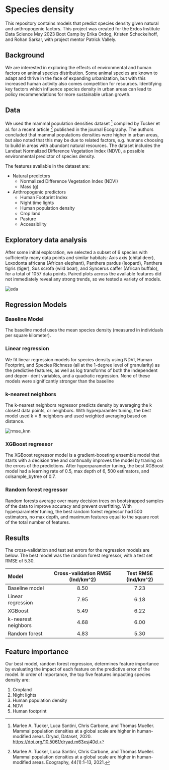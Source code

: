 # Species density

This repository contains models that predict species density given natural and anthropogenic factors. This project was created for the Erdos Institute Data Science May 2023 Boot Camp by Erika Ordog, Kristen Scheckelhoff, and Rohan Sarkar, with project mentor Patrick Vallely.


Background
----------

We are interested in exploring the effects of environmental and human factors on animal species distribution. Some animal species are known to adapt and thrive in the face of expanding urbanization, but with this increased human activity also comes competition for resources. Identifying key
factors which influence species density in urban areas can lead to policy recommendations for more sustainable urban growth.

Data
-------

We used the mammal population densities dataset [^1] compiled by Tucker et al. for a recent article [^2] published in the journal Ecography. The authors concluded that mammal populations densities were higher in urban areas, but also noted that this may be due to related factors, e.g. humans choosing to build in areas with abundant natural resources. The dataset includes the Landsat Normalized Difference Vegetation Index (NDVI), a possible environmental predictor of species density.

The features available in the dataset are: 
* Natural predictors
  * Normalized Difference Vegetation Index (NDVI)
  * Mass (g)
* Anthropogenic predictors
  * Human Footprint Index
  * Night time lights
  * Human population density
  * Crop land
  * Pasture
  * Accessibility

Exploratory data analysis
--------------------------

After some initial exploration, we selected a subset of 6 species with sufficiently many data points and similar habitats: Axis axis (chital deer), Loxodonta africana (African elephant), Panthera pardus (leopard), Panthera tigris (tiger), Sus scrofa (wild boar), and Syncerus caffer (African buffalo),
for a total of 1057 data points. Paired plots across the available features did not immediately reveal any strong trends, so we tested a variety of models.

![eda](https://github.com/eordog/Species-distribution/assets/97986688/8548f4a8-fc80-4041-9693-f68fd85b9e7c)


Regression Models
---------------------

### Baseline Model ###

The baseline model uses the mean species density (measured in individuals per square kilometer). 

### Linear regression ###

We fit linear regression models for species density using
NDVI, Human Footprint, and Species Richness (all at the
1-degree level of granularity) as the predictive features, as
well as log transforms of both the independent and depen-
dent variables, and a quadratic regression. None of these
models were significantly stronger than the baseline

### k-nearest neighbors ###

The k-nearest neighbors regressor predicts density by averaging the k closest data points, or neighbors. With hyperparamter tuning, the best model used k = 8 neighbors and used weighted averaging based on distance. 

![rmse_knn](https://github.com/eordog/Species-distribution/assets/97986688/acd5e0bf-6c8d-44f2-a97d-ee1c18041756)


### XGBoost regressor ###

The XGBoost regressor model is a gradient-boosting ensemble model that starts with a decision tree and continually improves the model by traning on the errors of the predictions. After hyperparameter tuning, the best XGBoost model had a learning rate of 0.5, max depth of 6, 500 estimators, and colsample_bytree of 0.7.

### Random forest regressor ###

Random forests average over many decision trees on bootstrapped samples of the data to improve accuracy and prevent overfitting.
With hyperparameter tuning, the best random forest regressor had 500 estimators, no max depth, and maximum features equal to the square root of the total number of features.


Results
---------------

The cross-validation and test set errors for the regression models are below. 
The best model was the random forest regressor, with a test set RMSE of 5.30.

| Model       | Cross-validation RMSE (Ind/km^2) | Test RMSE (Ind/km^2)    |
| :---        |    :----:        |      :---: |
|  Baseline model    |       8.50      |      7.23    |
|  Linear regression   | 7.95            | 6.18   |
|  XGBoost     |              5.49            |   6.22   |
|  k-nearest neighbors |      4.68         |   6.00    |
|  Random forest    |             4.83           |    5.30     |    

Feature importance
--------------------------

Our best model, random forest regression, determines feature importance by evaluating the impact of each feature on the predictive error of the model. 
In order of importance, the top five features impacting species density are:
1. Cropland
2. Night lights
3. Human population density
4. NDVI
5. Human footprint

[^1]: Marlee A. Tucker, Luca Santini, Chris Carbone, and Thomas Mueller. Mammal population densities at a global scale
are higher in human-modified areas. Dryad, Dataset, 2020. https://doi.org/10.5061/dryad.m63xsj40d.
[^2]: Marlee A. Tucker, Luca Santini, Chris Carbone, and Thomas Mueller. Mammal population densities at a global scale
are higher in human-modified areas. Ecography, 44(1):1–13, 2021.
